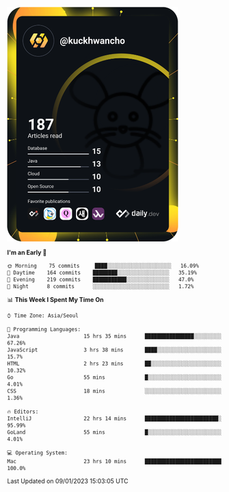 <a href="https://app.daily.dev/kuckhwancho"><img src="https://github.com/kuckjwi0928/kuckjwi0928/blob/master/devcard.svg" width="400" alt="Kuckjwi Devcard"/></a>

<!--START_SECTION:waka-->
**I'm an Early 🐤** 

```text
🌞 Morning    75 commits     ████░░░░░░░░░░░░░░░░░░░░░   16.09% 
🌆 Daytime    164 commits    ████████░░░░░░░░░░░░░░░░░   35.19% 
🌃 Evening    219 commits    ███████████░░░░░░░░░░░░░░   47.0% 
🌙 Night      8 commits      ░░░░░░░░░░░░░░░░░░░░░░░░░   1.72%

```


📊 **This Week I Spent My Time On** 

```text
⌚︎ Time Zone: Asia/Seoul

💬 Programming Languages: 
Java                     15 hrs 35 mins      ████████████████░░░░░░░░░   67.26% 
JavaScript               3 hrs 38 mins       ████░░░░░░░░░░░░░░░░░░░░░   15.7% 
HTML                     2 hrs 23 mins       ██░░░░░░░░░░░░░░░░░░░░░░░   10.32% 
Go                       55 mins             █░░░░░░░░░░░░░░░░░░░░░░░░   4.01% 
CSS                      18 mins             ░░░░░░░░░░░░░░░░░░░░░░░░░   1.36%

🔥 Editors: 
IntelliJ                 22 hrs 14 mins      ████████████████████████░   95.99% 
GoLand                   55 mins             █░░░░░░░░░░░░░░░░░░░░░░░░   4.01%

💻 Operating System: 
Mac                      23 hrs 10 mins      █████████████████████████   100.0%

```


 Last Updated on 09/01/2023 15:03:05 UTC
<!--END_SECTION:waka-->
